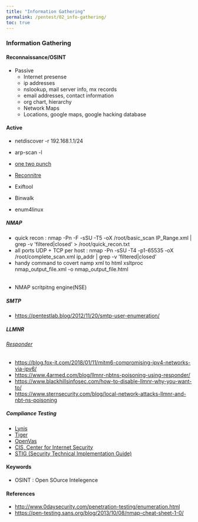 ```yaml
---
title: "Information Gathering"
permalink: /pentest/02_info-gathering/
toc: true
---
```


### Information Gathering
#### Reconnaissance/OSINT 
  - Passive 
    - Internet presense 
    - ip addresses 
    - nslookup, mail server info, mx records
    - email addresses, contact information
    - org chart, hierarchy 
    - Network Maps 
    - Locations, google maps, google hacking database
    

#### Active
- netdiscover -r 192.168.1.1/24
- arp-scan -l
- [one two punch](https://github.com/superkojiman/onetwopunch)
- [Reconnitre](https://github.com/codingo/Reconnoitre)

- Exiftool
- Binwalk
- enum4linux

##### NMAP
- quick recon : nmap -Pn -F -sSU -T5 -oX /root/basic_scan IP_Range.xml | grep -v 'filtered|closed' > /root/quick_recon.txt
- all ports UDP + TCP per host : nmap -Pn -sSU -T4 -p1-65535 -oX /root/complete_scan.xml ip_addr | grep -v 'filtered|closed'
- handy command to covert namp xml to html xsltproc nmap_output_file.xml -o nmap_output_file.html

###### 
- NMAP scritpitng engine(NSE)





##### SMTP
- https://pentestlab.blog/2012/11/20/smtp-user-enumeration/


##### LLMNR
###### [Responder](https://github.com/SpiderLabs/Responder)
- https://blog.fox-it.com/2018/01/11/mitm6-compromising-ipv4-networks-via-ipv6/
- https://www.4armed.com/blog/llmnr-nbtns-poisoning-using-responder/
- https://www.blackhillsinfosec.com/how-to-disable-llmnr-why-you-want-to/
- https://www.sternsecurity.com/blog/local-network-attacks-llmnr-and-nbt-ns-poisoning




##### Compliance Testing
- [Lynis](https://cisofy.com/lynis/)
- [Tiger](https://www.nongnu.org/tiger/)
- [OpenVas](http://www.openvas.org/)
- [CIS, Center for Internet Security](https://www.cisecurity.org/cis-benchmarks/)
- [STIG (Security Technical Implementation Guide)](https://www.stigviewer.com/stigs)

#### Keywords
- OSINT : Open SOurce Intelegence 
#### References
- http://www.0daysecurity.com/penetration-testing/enumeration.html
- https://pen-testing.sans.org/blog/2013/10/08/nmap-cheat-sheet-1-0/
